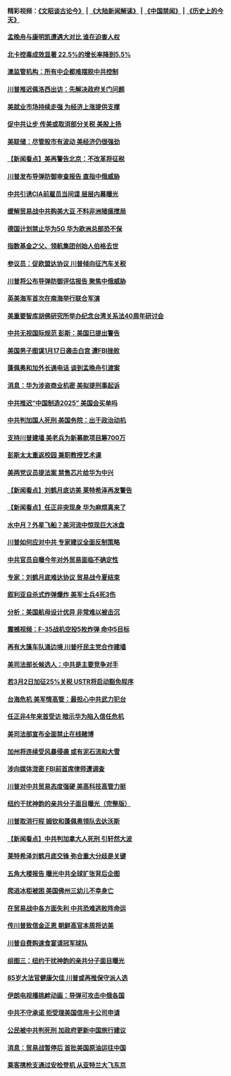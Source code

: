 #### 精彩视频：[《文昭谈古论今》](https://github.com/gfw-breaker/wenzhao/blob/master/README.md?t=01180331) | [《大陆新闻解读》](https://github.com/gfw-breaker/ntdtv-comedy/blob/master/README.md?t=01180331) | [《中国禁闻》](https://github.com/gfw-breaker/ntdtv-news/blob/master/README.md?t=01180331) | [《历史上的今天》](https://github.com/gfw-breaker/today-in-history/blob/master/README.md?t=01180331) 

#### [孟晚舟与康明凯遭遇大对比 谁在迫害人权](../pages/nsc412/n10983804.md?t=01180331) 

#### [北卡控毒成效显著 22.5%的增长率降到5.5%](../pages/nsc412/n10983187.md?t=01180331) 

#### [澳监管机构：所有中企都难摆脱中共控制](../pages/nsc412/n10983591.md?t=01180331) 

#### [川普推迟佩洛西出访：先解决政府关门问题](../pages/nsc412/n10983416.md?t=01180331) 

#### [美就业市场持续走强 为经济上涨提供支撑](../pages/nsc412/n10983238.md?t=01180331) 

#### [促中共让步 传美或取消部分关税 美股上扬](../pages/nsc412/n10983410.md?t=01180331) 

#### [美联储：尽管股市有波动 美经济仍很强劲](../pages/nsc412/n10983394.md?t=01180331) 

#### [【新闻看点】美再警告北京：不改革将征税](../pages/nsc412/n10982896.md?t=01180331) 

#### [川普发布导弹防御审查报告 直指中俄威胁](../pages/nsc412/n10982865.md?t=01180331) 

#### [中共引诱CIA前雇员当间谍 层层内幕曝光](../pages/nsc412/n10983054.md?t=01180331) 

#### [缓解贸易战中共购美大豆 不料非洲猪瘟搅局](../pages/nsc412/n10983126.md?t=01180331) 

#### [德国计划禁止华为5G 华为欧洲总部恐不保](../pages/nsc412/n10982951.md?t=01180331) 

#### [指数基金之父、领航集团创始人伯格去世](../pages/nsc412/n10982830.md?t=01180331) 

#### [参议员：促欧盟达协议 川普倾向征汽车关税](../pages/nsc412/n10982456.md?t=01180331) 

#### [川普将公布导弹防御评估报告 聚焦中俄威胁](../pages/nsc412/n10982323.md?t=01180331) 

#### [英美海军首次在南海举行联合军演](../pages/nsc412/n10981956.md?t=01180331) 

#### [美重要智库胡佛研究所举办纪念台湾关系法40周年研讨会](../pages/nsc412/n10981581.md?t=01180331) 

#### [中共无视国际规范 彭斯：美国已提出警告](../pages/nsc412/n10980891.md?t=01180331) 

#### [美国男子图谋1月17日袭击白宫 遭FBI挫败](../pages/nsc412/n10981236.md?t=01180331) 

#### [蓬佩奥和加外长通电话 谈到孟晚舟引渡案](../pages/nsc412/n10980431.md?t=01180331) 

#### [消息：华为涉盗商业机密 美拟提刑事起诉](../pages/nsc412/n10980593.md?t=01180331) 

#### [中共推迟“中国制造2025” 美国会买单吗](../pages/nsc412/n10980497.md?t=01180331) 

#### [中共判加国人死刑 美国务院：出于政治动机](../pages/nsc412/n10980469.md?t=01180331) 

#### [支持川普建墙 美老兵为新募款项目筹700万](../pages/nsc412/n10980304.md?t=01180331) 

#### [彭斯太太重返校园 兼职教授艺术课](../pages/nsc412/n10980254.md?t=01180331) 

#### [美两党议员提法案 禁售芯片给华为中兴](../pages/nsc412/n10980446.md?t=01180331) 

#### [【新闻看点】刘鹤月底访美 莱特希泽再发警告](../pages/nsc412/n10980237.md?t=01180331) 

#### [【新闻看点】任正非突现身 华为麻烦真来了](../pages/nsc412/n10980235.md?t=01180331) 

#### [水中月？外星飞船？美河流中惊现巨大冰盘](../pages/nsc412/n10980218.md?t=01180331) 

#### [川普如何应对中共 专家建议全面反制策略](../pages/nsc412/n10980184.md?t=01180331) 

#### [中共官员自曝今年对外贸易面临不确定性](../pages/nsc412/n10979984.md?t=01180331) 

#### [专家：刘鹤月底难达协议 贸易战今夏结束](../pages/nsc412/n10979976.md?t=01180331) 

#### [叙利亚自杀式炸弹爆炸 美军士兵4死3伤](../pages/nsc412/n10979913.md?t=01180331) 

#### [分析：美国航母设计优异 非常难以被击沉](../pages/nsc412/n10979292.md?t=01180331) 

#### [震撼视频：F-35战机空投5枚炸弹 命中5目标](../pages/nsc412/n10978711.md?t=01180331) 

#### [再有大篷车队涌边境 川普吁民主党合作建墙](../pages/nsc412/n10978161.md?t=01180331) 

#### [美司法部长候选人：中共是主要竞争对手](../pages/nsc412/n10978457.md?t=01180331) 

#### [若3月2日加征25%关税 USTR将启动豁免程序](../pages/nsc412/n10978421.md?t=01180331) 

#### [台海危机 美军情高管：最担心中共武力犯台](../pages/nsc412/n10978241.md?t=01180331) 

#### [任正非4年来首受访 暗示华为陷入信任危机](../pages/nsc412/n10977688.md?t=01180331) 

#### [美司法部宣布全面禁止在线赌博](../pages/nsc412/n10977967.md?t=01180331) 

#### [加州将连续受风暴侵袭 或有泥石流和大雪](../pages/nsc412/n10978010.md?t=01180331) 

#### [涉向媒体泄密 FBI前首席律师遭调查](../pages/nsc412/n10977862.md?t=01180331) 

#### [川普对中共贸易态度强硬 美高科技高管力挺](../pages/nsc412/n10977844.md?t=01180331) 

#### [纽约干扰神韵的亲共分子面目曝光（完整版）](../pages/nsc412/n10977993.md?t=01180331) 

#### [川普取消行程 姆钦和蓬佩奥领队去达沃斯](../pages/nsc412/n10977828.md?t=01180331) 

#### [【新闻看点】中共判加拿大人死刑 引轩然大波](../pages/nsc412/n10977667.md?t=01180331) 

#### [莱特希泽刘鹤月底交锋 弥合重大分歧是关键](../pages/nsc412/n10977740.md?t=01180331) 

#### [五角大楼报告 曝光中共全球扩张背后企图](../pages/nsc412/n10977657.md?t=01180331) 

#### [爬进冰柜被困 美国佛州三幼儿不幸身亡](../pages/nsc412/n10977384.md?t=01180331) 

#### [在贸易战中各方面失利 中共恐难逃败阵命运](../pages/nsc412/n10977366.md?t=01180331) 

#### [传川普致信金正恩 朝鲜高官本周将访美](../pages/nsc412/n10976756.md?t=01180331) 

#### [川普自费购速食宴请冠军球队](../pages/nsc412/n10976460.md?t=01180331) 

#### [组图三：纽约干扰神韵的亲共分子面目曝光](../pages/nsc412/n10976545.md?t=01180331) 

#### [85岁大法官健康欠佳 川普或再推保守派人选](../pages/nsc412/n10975835.md?t=01180331) 

#### [伊朗电视播挑衅动画：导弹可攻击中俄各国](../pages/nsc412/n10976504.md?t=01180331) 

#### [中共不守承诺 拒受理美国信用卡公司申请](../pages/nsc412/n10975605.md?t=01180331) 

#### [公民被中共判死刑 加政府更新中国旅行建议](../pages/nsc412/n10976159.md?t=01180331) 

#### [消息：贸易战暂停后 首批美国原油运往中国](../pages/nsc412/n10976142.md?t=01180331) 

#### [乘客携枪支通过安检登机 从亚特兰大飞东京](../pages/nsc412/n10975819.md?t=01180331) 

